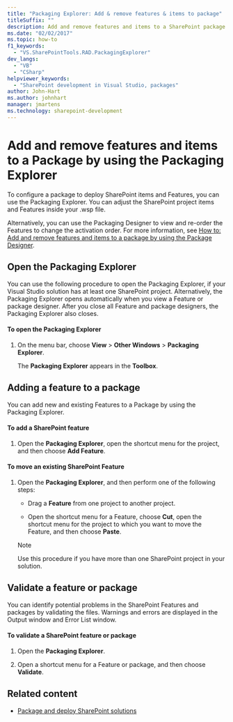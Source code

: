 ```yaml
---
title: "Packaging Explorer: Add & remove features & items to package"
titleSuffix: ""
description: Add and remove features and items to a SharePoint package by using the Packaging Explorer in Visual Studio.
ms.date: "02/02/2017"
ms.topic: how-to
f1_keywords:
  - "VS.SharePointTools.RAD.PackagingExplorer"
dev_langs:
  - "VB"
  - "CSharp"
helpviewer_keywords:
  - "SharePoint development in Visual Studio, packages"
author: John-Hart
ms.author: johnhart
manager: jmartens
ms.technology: sharepoint-development
---
```

# Add and remove features and items to a Package by using the Packaging Explorer

  To configure a package to deploy SharePoint items and Features, you can use the Packaging Explorer. You can adjust the SharePoint project items and Features inside your .wsp file.

 Alternatively, you can use the Packaging Designer to view and re-order the Features to change the activation order. For more information, see [How to: Add and remove features and items to a package by using the Package Designer](../sharepoint/how-to-add-and-remove-features-and-items-to-a-package-by-using-the-package-designer.md).

## Open the Packaging Explorer
 You can use the following procedure to open the Packaging Explorer, if your Visual Studio solution has at least one SharePoint project. Alternatively, the Packaging Explorer opens automatically when you view a Feature or package designer. After you close all Feature and package designers, the Packaging Explorer also closes.

#### To open the Packaging Explorer

1. On the menu bar, choose **View** > **Other Windows** > **Packaging Explorer**.

     The **Packaging Explorer** appears in the **Toolbox**.

## Adding a feature to a package
 You can add new and existing Features to a Package by using the Packaging Explorer.

#### To add a SharePoint feature

1. Open the **Packaging Explorer**, open the shortcut menu for the project, and then choose **Add Feature**.

#### To move an existing SharePoint Feature

1. Open the **Packaging Explorer**, and then perform one of the following steps:

    - Drag a **Feature** from one project to another project.

    - Open the shortcut menu for a Feature, choose **Cut**, open the shortcut menu for the project to which you want to move the Feature, and then choose **Paste**.

    > [!NOTE]
    > Use this procedure if you have more than one SharePoint project in your solution.

## Validate a feature or package
 You can identify potential problems in the SharePoint Features and packages by validating the files. Warnings and errors are displayed in the Output window and Error List window.

#### To validate a SharePoint feature or package

1. Open the **Packaging Explorer**.

2. Open a shortcut menu for a Feature or package, and then choose **Validate**.

## Related content
- [Package and deploy SharePoint solutions](../sharepoint/packaging-and-deploying-sharepoint-solutions.md)
